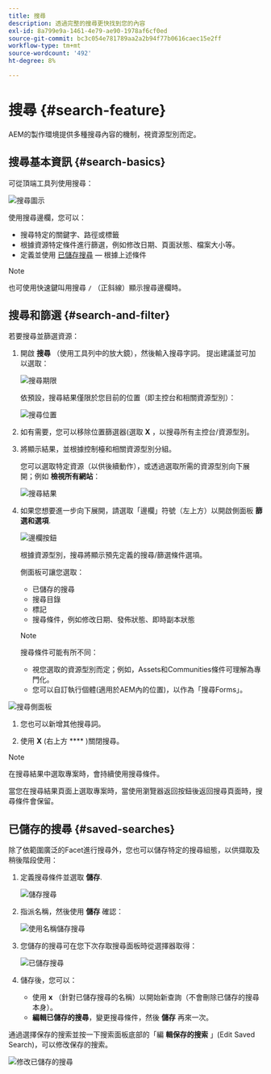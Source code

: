 ```yaml
---
title: 搜尋
description: 透過完整的搜尋更快找到您的內容
exl-id: 8a799e9a-1461-4e79-ae90-1978af6cf0ed
source-git-commit: bc3c054e781789aa2a2b94f77b0616caec15e2ff
workflow-type: tm+mt
source-wordcount: '492'
ht-degree: 8%

---
```


# 搜尋 {#search-feature}

AEM的製作環境提供多種搜尋內容的機制，視資源型別而定。

## 搜尋基本資訊 {#search-basics}

可從頂端工具列使用搜尋：

![搜尋圖示](/help/sites-cloud/authoring/assets/search-icon.png)

使用搜尋邊欄，您可以：

* 搜尋特定的關鍵字、路徑或標籤
* 根據資源特定條件進行篩選，例如修改日期、頁面狀態、檔案大小等。
* 定義並使用 [已儲存搜尋](#saved-searches)  — 根據上述條件

>[!NOTE]
>
>也可使用快速鍵叫用搜尋 `/` （正斜線）顯示搜尋邊欄時。

## 搜尋和篩選 {#search-and-filter}

若要搜尋並篩選資源：

1. 開啟 **搜尋** （使用工具列中的放大鏡），然後輸入搜尋字詞。 提出建議並可加以選取：

   ![搜尋期限](/help/sites-cloud/authoring/assets/search-term.png)

   依預設，搜尋結果僅限於您目前的位置（即主控台和相關資源型別）：

   ![搜尋位置](/help/sites-cloud/authoring/assets/search-term-location.png)

1. 如有需要，您可以移除位置篩選器(選取 **X** ，以搜尋所有主控台/資源型別。
1. 將顯示結果，並根據控制檯和相關資源型別分組。

   您可以選取特定資源（以供後續動作），或透過選取所需的資源型別向下展開；例如 **檢視所有網站**：

   ![搜尋結果](/help/sites-cloud/authoring/assets/search-results.png)

1. 如果您想要進一步向下展開，請選取「邊欄」符號（左上方）以開啟側面板 **篩選和選項**.

   ![邊欄按鈕](/help/sites-cloud/authoring/assets/rail-button.png)

   根據資源型別，搜尋將顯示預先定義的搜尋/篩選條件選項。

   側面板可讓您選取：

   * 已儲存的搜尋
   * 搜尋目錄
   * 標記
   * 搜尋條件，例如修改日期、發佈狀態、即時副本狀態

   >[!NOTE]
   >
   >搜尋條件可能有所不同：
   >
   >* 視您選取的資源型別而定；例如，Assets和Communities條件可理解為專門化。
   >* 您可以自訂執行個體(適用於AEM內的位置)，以作為「搜尋Forms」。

<!--
  >* Your instance as the [Search Forms](/help/sites-administering/search-forms.md) can be customized (appropriate to the location within AEM).
  -->

![搜尋側面板](/help/sites-cloud/authoring/assets/search-side-panel.png)

1. 您也可以新增其他搜尋詞。

1. 使用 **X** (右上方 **** )關閉搜尋。

>[!NOTE]
>
>在搜尋結果中選取專案時，會持續使用搜尋條件。
>
>當您在搜尋結果頁面上選取專案時，當使用瀏覽器返回按鈕後返回搜尋頁面時，搜尋條件會保留。

## 已儲存的搜尋 {#saved-searches}

除了依範圍廣泛的Facet進行搜尋外，您也可以儲存特定的搜尋組態，以供擷取及稍後階段使用：

1. 定義搜尋條件並選取 **儲存**.

   ![儲存搜尋](/help/sites-cloud/authoring/assets/search-side-panel.png)

1. 指派名稱，然後使用 **儲存** 確認：

   ![使用名稱儲存搜尋](/help/sites-cloud/authoring/assets/search-save-name.png)

1. 您儲存的搜尋可在您下次存取搜尋面板時從選擇器取得：

   ![已儲存搜尋](/help/sites-cloud/authoring/assets/saved-searches.png)

1. 儲存後，您可以：

   * 使用 **x** （針對已儲存搜尋的名稱）以開始新查詢（不會刪除已儲存的搜尋本身）。
   * **編輯已儲存的搜尋**，變更搜尋條件，然後 **儲存** 再來一次。

通過選擇保存的搜索並按一下搜索面板底部的「編 **輯保存的搜索** 」(Edit Saved Search)，可以修改保存的搜索。

![修改已儲存的搜尋](/help/sites-cloud/authoring/assets/saved-searches-modify.png)
